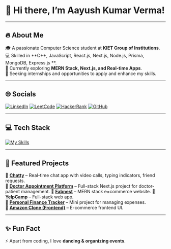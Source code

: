 # 👋 Hi there, I’m Aayush Kumar Verma!  

---

## 🔥 About Me  
🎓 A passionate Computer Science student at **KIET Group of Institutions**.  
💻 Skilled in **C++, JavaScript, React.js, Next.js, Node.js, Prisma, MongoDB, Express.js **.  
🚀 Currently exploring **MERN Stack, Next.js, and Real-time Apps**.  
📌 Seeking internships and opportunities to apply and enhance my skills.  

---

## 🌐 Socials  

[![LinkedIn](https://img.shields.io/badge/LinkedIn-%230077B5.svg?logo=linkedin&logoColor=white)](https://www.linkedin.com/in/aayush-kumar-verma-0b1997267/) 
[![LeetCode](https://img.shields.io/badge/LeetCode-FFA116?logo=LeetCode&logoColor=white)](https://leetcode.com/u/codewithaayush/) 
[![HackerRank](https://img.shields.io/badge/HackerRank-2EC866?logo=HackerRank&logoColor=white)](https://www.hackerrank.com/profile/codewithayush7) 
[![GitHub](https://img.shields.io/badge/GitHub-100000?logo=github&logoColor=white)](https://github.com/codewithayush7)

---

## 💻 Tech Stack
[![My Skills](https://skillicons.dev/icons?i=cpp,python,js,react,nextjs,nodejs,express,mongodb,postgresql,mysql,tailwind,bootstrap,html,css,git,github,vscode,redux,postman,vite,vercel,render)](https://skillicons.dev)

---

## 🚀 Featured Projects  

🔹 [**Chatty**](https://github.com/codewithayush7/chatty) – Real-time chat app with video calls, typing indicators, friend requests.  
🔹 [**Doctor Appointment Platform**](#) – Full-stack Next.js project for doctor-patient management.
🔹 [**Fabnest**](#) – MERN stack e=commerce website.
🔹 [**YelpCamp**](#) – Full-stack web app.  
🔹 [**Personal Finance Tracker**](#) – Mini project for managing expenses.  
🔹 [**Amazon Clone (Frontend)**](#) – E-commerce frontend UI.  

---

## ✨ Fun Fact  
⚡ Apart from coding, I love **dancing & organizing events**.  
